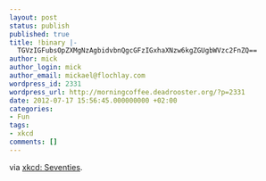 ```yaml
---
layout: post
status: publish
published: true
title: !binary |-
  TGVzIGFubsOpZXMgNzAgbidvbnQgcGFzIGxhaXNzw6kgZGUgbWVzc2FnZQ==
author: mick
author_login: mick
author_email: mickael@flochlay.com
wordpress_id: 2331
wordpress_url: http://morningcoffee.deadrooster.org/?p=2331
date: 2012-07-17 15:56:45.000000000 +02:00
categories:
- Fun
tags:
- xkcd
comments: []
---
```

via <a href="http://xkcd.com/1072/">xkcd: Seventies</a>.
